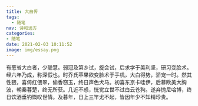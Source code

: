 ```yaml
---
title: 大白传
tags:
  - 随笔
nav: 诗和远方
categories:
- 随笔
date: 2021-02-03 10:11:52
image: img/essay.png
---
```


有葱省大白者，少聪慧。弱冠及第乡试，旋会试，后求学于美利坚，研习变脸术。经六年乃成，称深假也。时乔氏苹果欲变脸术于手机，大白得势，骄宠一时。然其性猥，喜倚红偎翠，偷香窃玉，终日声色犬马。初喜东京卡哇伊，后慕欧美大胸波，朝秦暮楚，终无所获。几近不惑，恍觉立世不过白云苍狗。遂弃抛尼哈博，终日饮酒垂钓慨叹世情。及暮年，日上三竿尤不起，皆因年少不知精珍贵。